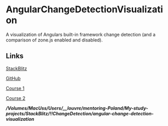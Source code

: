 # AngularChangeDetectionVisualization

A visualization of Angulars built-in framework change detection (and a comparison of zone.js enabled and disabled).

## Links

[StackBlitz](https://stackblitz.com/~/github.com/igor2000xp/angular-change-detection-visualization)

[GitHub](https://github.com/igor2000xp/angular-change-detection-visualization)

[Course 1](https://boosty.to/icher/posts/eb6e56a9-3d81-420d-a302-696c7cfeafe6)

[Course 2](https://boosty.to/icher/posts/a141e31f-7a6d-4922-a30d-46ecf9ccb909)

***/Volumes/MacUss/Users/__louvre/mentoring-Poland/My-study-projects/StackBlitz/!!ChangeDetection/angular-change-detection-visualization***